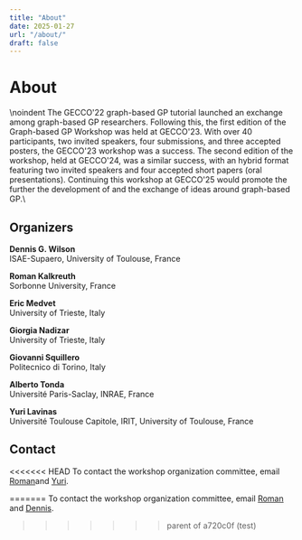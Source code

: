 ```yaml
---
title: "About"
date: 2025-01-27
url: "/about/"
draft: false
---
```


# About

\noindent The GECCO'22 graph-based GP tutorial launched an exchange among graph-based GP researchers. 
Following this, the first edition of the Graph-based GP Workshop was held at  GECCO'23. 
With over 40 participants, two invited speakers, four submissions, and three accepted posters, the GECCO'23 workshop was a success. 
The second edition of the workshop, held at GECCO'24, was a similar success, with an hybrid format featuring two invited speakers and four accepted short papers (oral presentations).
Continuing this workshop at GECCO'25  would promote the further the development of and the exchange of ideas around graph-based GP.\\


## Organizers

**Dennis G. Wilson**<br/>
ISAE-Supaero, University of Toulouse, France

**Roman Kalkreuth**<br/>
Sorbonne University, France

**Eric Medvet**<br/>
University of Trieste, Italy

**Giorgia Nadizar**<br/>
University of Trieste, Italy

**Giovanni Squillero**<br/>
Politecnico di Torino, Italy

**Alberto Tonda**<br/>
Université Paris-Saclay, INRAE, France

**Yuri Lavinas**<br/>
Université Toulouse Capitole, IRIT, University of Toulouse, France



## Contact

<<<<<<< HEAD
To contact the workshop organization committee, email [Roman](mailto:roman.kalkreuth@lip6.fr)and [Yuri](mailto:yuri.lavinas@ut-capitole.fr).

=======
To contact the workshop organization committee, email [Roman](mailto:roman.kalkreuth@lip6.fr) and [Dennis](mailto:dennis.wilson@isae.fr).
>>>>>>> parent of a720c0f (test)
